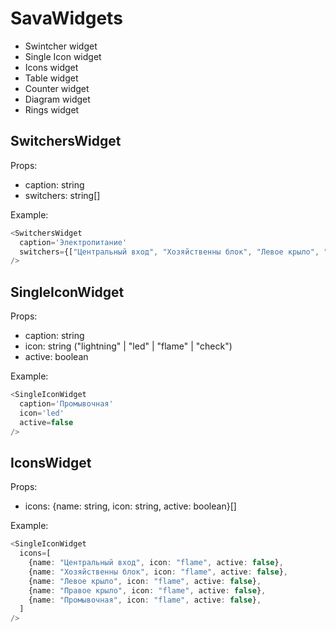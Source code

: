 # SavaWidgets
- Swintcher widget
- Single Icon widget
- Icons widget
- Table widget
- Counter widget
- Diagram widget
- Rings widget

## SwitchersWidget

Props:
- caption: string
- switchers: string[]

Example: 
```Typescript
<SwitchersWidget 
  caption='Электропитание' 
  switchers={["Центральный вход", "Хозяйственны блок", "Левое крыло", "Правое крыло", "Промывочная"]} 
/>
```

## SingleIconWidget

Props:
- caption: string
- icon: string ("lightning" | "led" | "flame" | "check")
- active: boolean

Example:
```Typescript
<SingleIconWidget
  caption='Промывочная'
  icon='led'
  active=false
/>
```

## IconsWidget

Props:
- icons: {name: string, icon: string, active: boolean}[]

Example:
```Typescript
<SingleIconWidget
  icons=[
    {name: "Центральный вход", icon: "flame", active: false},
    {name: "Хозяйственны блок", icon: "flame", active: false},
    {name: "Левое крыло", icon: "flame", active: false},
    {name: "Правое крыло", icon: "flame", active: false},
    {name: "Промывочная", icon: "flame", active: false},
  ]
/>
```